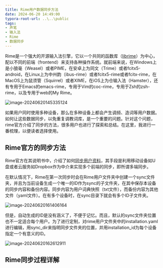 ```yaml
---
title: Rime用户数据同步方法
date: 2024-06-20 14:49:00
typora-root-url: ..\..\public
tags:
- 声笔
- 输入法
- Rime
- 数据同步
---
```


Rime是一个强大的开源输入法引擎，它以一个共同的函数库（[librime](https://github.com/rime/librime)）为中心，配以不同的前端（frontend）来支持各种操作系统。就前端来说，在Windows上是小狼毫（Weasel）或者PIME，在安卓上为同文（Trime）或者fcitx5-android，在Linux上为中州韵（ibus-rime）或者fcitx5-rime或者fcitx-rime，在MacOS上为鼠须管（Squirrel）或者XIME，在iOS上为仓输入法（Hamster），还有专用于Emacs的emacs-rime，专用于Vim的coc-rime，专用于Zsh的zsh-rime，以及专用于web的My Rime。

![image-20240620145335124](/../home/public/images/image-20240620145335124.png)

如果用户同时使用多种设备，那么在多种设备上都会产生调频、造词等用户数据。如何让这些数据同步，以免重复调教词库，是一个重要的问题。针对这个问题，rime官方介绍了同步的方法，很多用户也进行了探索和总结。在这里，我进行一番梳理，以便读者选择使用。

## Rime官方的同步方法

Rime官方在其说明书中，介绍了如何[同步用户资料](https://github.com/rime/home/wiki/UserGuide#%E5%90%8C%E6%AD%A5%E7%94%A8%E6%88%B6%E8%B3%87%E6%96%99)，其手段是利用移动设备如U盘或者云服务如Dropbox作为中介来实现多个前端的同步，即所谓多端同步。

在默认情况下，Rime在第一次同步时会在Rime用户文件夹中创建一个sync文件夹，并且为当前设备生成一个唯一的ID作为sync的子文件夹，在其中保存本设备的同步内容和备份内容。同步内容为用户词典快照（txt文件），而备份内容为其他文件（yaml文件）。在有多个设备时，在sync目录下就会有多个ID子文件夹。

![image-20240620161406164](/../home/public/images/image-20240620161406164.png)

但是，自动生成的ID是没有涵义了，不便于记忆。而且，默认的sync文件夹位置也不一定适合每个用户。为了进行定制，对rime用户文件夹中的installation.yaml进行编辑，用sync_dir来指明同步文件夹的位置，并用installation_id为每个设备指定一个有意义的ID。

![image-20240620162612911](/../home/public/images/image-20240620162612911.png)

## Rime同步过程详解




